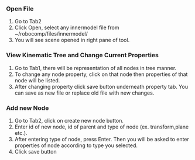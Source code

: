 ### Open File

1. Go to Tab2
2. Click Open, select any innermodel file from ~/robocomp/files/innermodel/
3. You will see scene opened in right pane of tool.

### View Kinematic Tree and Change Current Properties

1. Go to Tab1, there will be representation of all nodes in tree manner.
2. To change any node property, click on that node then properties of that node will be listed.
3. After changing property click save button underneath property tab. You can save as new file or replace old file with new changes.

### Add new Node

1. Go to Tab2, click on create new node button.
2. Enter id of new node, id of parent and type of node (ex. transform,plane etc.).
3. After entering type of node, press Enter. Then you will be asked to enter properties of node according to type you selected.
4. Click save button
